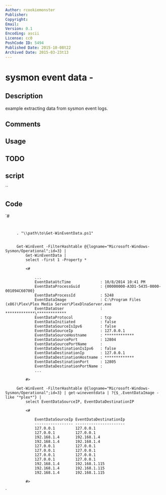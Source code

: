 ```yaml
---
Author: rcookiemonster
Publisher: 
Copyright: 
Email: 
Version: 0.1
Encoding: ascii
License: cc0
PoshCode ID: 5494
Published Date: 2015-10-08t22
Archived Date: 2015-03-23t13
---
```


# sysmon event data - 

## Description

example extracting data from sysmon event logs.

## Comments



## Usage



## TODO



## script

``

## Code

`#
 #
         . "\\path\to\Get-WinEventData.ps1"
 
 
         Get-WinEvent -FilterHashtable @{logname="Microsoft-Windows-Sysmon/Operational";id=3} |
             Get-WinEventData |
             select -first 1 -Property *
 
             <#
 
                 ...
                 EventDataUtcTime             : 10/8/2014 10:41 PM
                 EventDataProcessGuid         : {00000000-A3D1-5435-0000-001094C60700}
                 EventDataProcessId           : 5248
                 EventDataImage               : C:\Program Files (x86)\Plex\Plex Media Server\PlexDlnaServer.exe
                 EventDataUser                : *************\*************
                 EventDataProtocol            : tcp
                 EventDataInitiated           : false
                 EventDataSourceIsIpv6        : false
                 EventDataSourceIp            : 127.0.0.1
                 EventDataSourceHostname      : *************
                 EventDataSourcePort          : 12804
                 EventDataSourcePortName      : 
                 EventDataDestinationIsIpv6   : false
                 EventDataDestinationIp       : 127.0.0.1
                 EventDataDestinationHostname : *************
                 EventDataDestinationPort     : 12805
                 EventDataDestinationPortName : 
                 ...
 
             #>
 
         Get-WinEvent -FilterHashtable @{logname="Microsoft-Windows-Sysmon/Operational";id=3} | get-wineventdata | ?{$_.EventDataImage -like "*plex*"} |
             select EventDataSourceIP, EventDataDestinationIP 
 
             <#
 
                 EventDataSourceIp EventDataDestinationIp
                 ----------------- ----------------------
                 127.0.0.1         127.0.0.1                   
                 127.0.0.1         127.0.0.1             
                 192.168.1.4       192.168.1.4           
                 192.168.1.4       192.168.1.4           
                 127.0.0.1         127.0.0.1             
                 127.0.0.1         127.0.0.1             
                 127.0.0.1         127.0.0.1             
                 127.0.0.1         127.0.0.1             
                 192.168.1.4       192.168.1.115         
                 192.168.1.4       192.168.1.115         
                 192.168.1.4       192.168.1.115         
 
             #>
`

